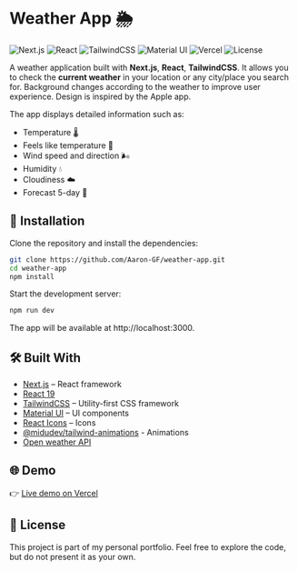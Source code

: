 # Weather App 🌦️

![Next.js](https://img.shields.io/badge/Next.js-000000?style=for-the-badge&logo=nextdotjs&logoColor=white)
![React](https://img.shields.io/badge/React-20232A?style=for-the-badge&logo=react&logoColor=61DAFB)
![TailwindCSS](https://img.shields.io/badge/Tailwind_CSS-38B2AC?style=for-the-badge&logo=tailwind-css&logoColor=white)
![Material UI](https://img.shields.io/badge/MUI-007FFF?style=for-the-badge&logo=mui&logoColor=white)
![Vercel](https://img.shields.io/badge/Vercel-000000?style=for-the-badge&logo=vercel&logoColor=white)
![License](https://img.shields.io/badge/License-MIT-green?style=for-the-badge)

A weather application built with **Next.js**, **React**, **TailwindCSS**. It allows you to check the **current weather** in your location or any city/place you search for. Background changes according to the weather to improve user experience. Design is inspired by the Apple app.
 
The app displays detailed information such as:  
- Temperature 🌡️  
- Feels like temperature 🤔  
- Wind speed and direction 🌬️  
- Humidity 💧  
- Cloudiness ☁️  
- Forecast 5-day 📅


## 🚀 Installation

Clone the repository and install the dependencies:

```bash
git clone https://github.com/Aaron-GF/weather-app.git
cd weather-app
npm install
```

Start the development server:

```bash
npm run dev
```

The app will be available at http://localhost:3000.


## 🛠️ Built With

- [Next.js](https://nextjs.org/) – React framework
- [React 19](https://react.dev/)  
- [TailwindCSS](https://tailwindcss.com/) – Utility-first CSS framework
- [Material UI](https://mui.com/) – UI components
- [React Icons](https://react-icons.github.io/react-icons/) – Icons
- [@midudev/tailwind-animations](https://tailwindcss-animations.vercel.app/) - Animations
- [Open weather API](https://openweathermap.org/api)


## 🌐 Demo

👉 [Live demo on Vercel](https://weather-app-twister.vercel.app/)


## 📄 License

This project is part of my personal portfolio.
Feel free to explore the code, but do not present it as your own.